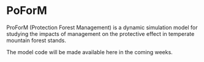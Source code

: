 # PoForM
ProForM (Protection Forest Management) is a dynamic simulation model for studying the impacts of management on the protective effect in temperate mountain forest stands.

The model code will be made available here in the coming weeks.